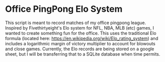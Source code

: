 # Office PingPong Elo System
This script is meant to record matches of my office pingpong league. Inspired by Fivethirtyeight's Elo system for NFL, NBA, MLB (etc) games, I wanted to create something fun for the office. This uses the traditional Elo formula (located here: https://en.wikipedia.org/wiki/Elo_rating_system) and includes a logarithmic margin of victory multiplier to account for blowouts and close games. Currently, the Elo records are being stored on a google sheet, but I will be transferring that to a SQLite database when time permits. 
